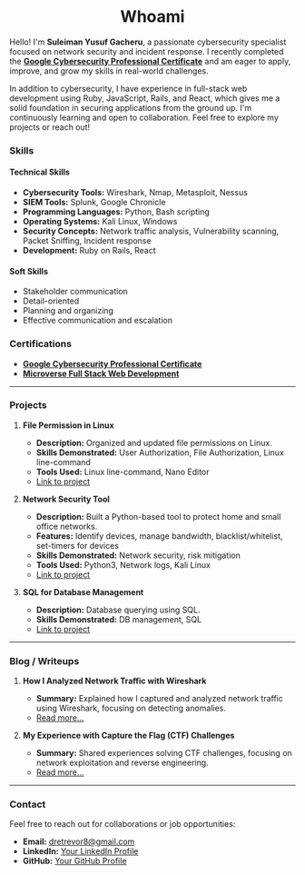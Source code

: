 
<h1 align='center'>Whoami</h1>

Hello! I'm **Suleiman Yusuf Gacheru**, a passionate cybersecurity specialist focused on network security and incident response. I recently completed the **[Google Cybersecurity Professional Certificate](#)** and am eager to apply, improve, and grow my skills in real-world challenges.

In addition to cybersecurity, I have experience in full-stack web development using Ruby, JavaScript, Rails, and React, which gives me a solid foundation in securing applications from the ground up. I'm continuously learning and open to collaboration. Feel free to explore my projects or reach out!

### Skills

#### Technical Skills
- **Cybersecurity Tools:** Wireshark, Nmap, Metasploit, Nessus  
- **SIEM Tools:** Splunk, Google Chronicle  
- **Programming Languages:** Python, Bash scripting  
- **Operating Systems:** Kali Linux, Windows  
- **Security Concepts:** Network traffic analysis, Vulnerability scanning, Packet Sniffing, Incident response  
- **Development:** Ruby on Rails, React

#### Soft Skills
- Stakeholder communication  
- Detail-oriented  
- Planning and organizing  
- Effective communication and escalation  

### Certifications
- **[Google Cybersecurity Professional Certificate](#)**  
- **[Microverse Full Stack Web Development](#)**

---

### Projects

1. **File Permission in Linux**  
   - **Description:** Organized and updated file permissions on Linux.  
   - **Skills Demonstrated:** User Authorization, File Authorization, Linux line-command  
   - **Tools Used:** Linux line-command, Nano Editor  
   - [Link to project](https://docs.google.com/document/d/1OYggC7cRxPZUjpwLurSWuYReROiVYnbt5pQ7H67Wfyc/edit?usp=sharing)

2. **Network Security Tool**  
   - **Description:** Built a Python-based tool to protect home and small office networks.  
   - **Features:** Identify devices, manage bandwidth, blacklist/whitelist, set-timers for devices  
   - **Skills Demonstrated:** Network security, risk mitigation  
   - **Tools Used:** Python3, Network logs, Kali Linux  
   - [Link to project](https://github.com/hetrox8/project.network-analysis.git)

3. **SQL for Database Management**  
   - **Description:** Database querying using SQL.  
   - **Skills Demonstrated:** DB management, SQL  
   - [Link to project](https://docs.google.com/document/d/1pn_ql9LD2Y7_bV7GQV2iw68-JfdaJ4uM2H0X3pKFHPk/edit?usp=sharing)

---

### Blog / Writeups

1. **How I Analyzed Network Traffic with Wireshark**  
   - **Summary:** Explained how I captured and analyzed network traffic using Wireshark, focusing on detecting anomalies.  
   - [Read more...](#)

2. **My Experience with Capture the Flag (CTF) Challenges**  
   - **Summary:** Shared experiences solving CTF challenges, focusing on network exploitation and reverse engineering.  
   - [Read more...](#)

---

### Contact

Feel free to reach out for collaborations or job opportunities:  
- **Email:** [dretrevor8@gmail.com](mailto:dretrevor8@gmail.com)  
- **LinkedIn:** [Your LinkedIn Profile](#)  
- **GitHub:** [Your GitHub Profile](#)
